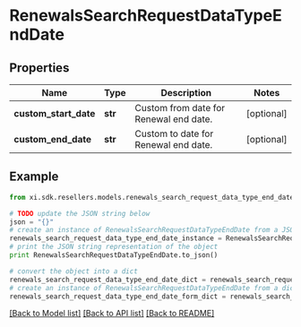 # RenewalsSearchRequestDataTypeEndDate


## Properties

Name | Type | Description | Notes
------------ | ------------- | ------------- | -------------
**custom_start_date** | **str** | Custom from date for Renewal end date. | [optional] 
**custom_end_date** | **str** | Custom to date for Renewal end date. | [optional] 

## Example

```python
from xi.sdk.resellers.models.renewals_search_request_data_type_end_date import RenewalsSearchRequestDataTypeEndDate

# TODO update the JSON string below
json = "{}"
# create an instance of RenewalsSearchRequestDataTypeEndDate from a JSON string
renewals_search_request_data_type_end_date_instance = RenewalsSearchRequestDataTypeEndDate.from_json(json)
# print the JSON string representation of the object
print RenewalsSearchRequestDataTypeEndDate.to_json()

# convert the object into a dict
renewals_search_request_data_type_end_date_dict = renewals_search_request_data_type_end_date_instance.to_dict()
# create an instance of RenewalsSearchRequestDataTypeEndDate from a dict
renewals_search_request_data_type_end_date_form_dict = renewals_search_request_data_type_end_date.from_dict(renewals_search_request_data_type_end_date_dict)
```
[[Back to Model list]](../README.md#documentation-for-models) [[Back to API list]](../README.md#documentation-for-api-endpoints) [[Back to README]](../README.md)


